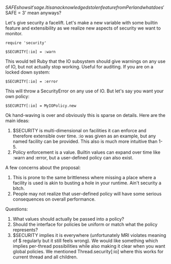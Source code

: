 $SAFE shows it's age.  It is an acknowledged stolen feature from Perl and what does '$SAFE = 3' mean anyways?

Let's give security a facelift.  Let's make a new variable with some builtin feature and extensibility as we realize new aspects of security we want to monitor.

    require 'security'

    $SECURITY[:io] = :warn

This would tell Ruby that the IO subsystem should give warnings on any use of IO, but not actually stop working.  Useful for auditing.  If you are on a locked down system:

    $SECURITY[:io] = :error

This will throw a SecurityError on any use of IO.  But let's say you want your own policy:

    $SECURITY[:io] = MyIOPolicy.new

Ok hand-waving is over and obviously this is sparse on details.  Here are the main ideas:

1. $SECURITY is multi-dimensional on facilities it can enforce and therefore extensible over time.  :io was given as an example, but any named facility can be provided.  This also is much more intuitive than 1-5.
1. Policy enforcement is a value.  Builtin values can expand over time like :warn and :error, but a user-defined policy can also exist.

A few concerns about the proposal:

1. This is prone to the same brittleness where missing a place where a facility is used is akin to busting a hole in your runtime.  Ain't security a bitch.
1. People may not realize that user-defined policy will have some serious consequences on overall performance.

Questions:

1. What values should actually be passed into a policy?
1. Should the interface for policies be uniform or match what the policy represents?
1. $SECURITY implies it is everywhere (unfortunately MRI violates meaning of $ regularly but it still feels wrong).  We would like something which implies per-thread possibilities while also making it clear when you want global policies.  We mentioned Thread.security[:io] where this works for current thread and all children.
